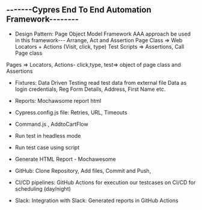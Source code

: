
## -------Cypres End To End Automation Framework--------

- Design Pattern: Page Object Model Framework
AAA approach be used in this framework--- Arrange, Act and Assertion
Page Class => Web Locators + Actions (Visit, click, type)
Test Scripts => Assertions, Call Page class

Pages => Locators, Actions- click,type, test=> object of page class and Assertions


- Fixtures: Data Driven Testing read test data from external file
    Data as login  credentials, Reg Form Details, Address, First Name etc.

- Reports: Mochawsome report html
- Cypress.config.js file: Retries, URL, Timeouts
- Command.js , AddtoCartFlow
- Run test in headless mode
- Run test case using script
- Generate HTML Report - Mochawesome 

- GitHub: Clone Repository, Add files, Commit and Push, 
- CI/CD pipelines: GitHub Actions for execution our testcases on CI/CD for scheduling (day/night)
- Slack: Integration with Slack: Generated reports in GitHub Actions